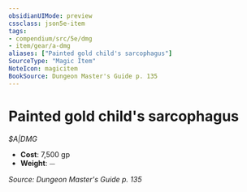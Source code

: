```yaml
---
obsidianUIMode: preview
cssclass: json5e-item
tags:
- compendium/src/5e/dmg
- item/gear/a-dmg
aliases: ["Painted gold child's sarcophagus"]
SourceType: "Magic Item"
NoteIcon: magicitem
BookSource: Dungeon Master's Guide p. 135
---
```

# Painted gold child's sarcophagus
*$A|DMG*  

- **Cost**: 7,500 gp
- **Weight**: ⏤

*Source: Dungeon Master's Guide p. 135*